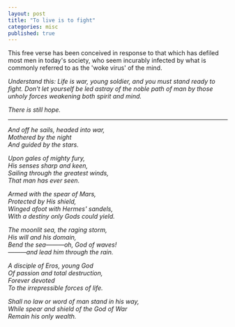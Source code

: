```yaml
---
layout: post
title: "To live is to fight"
categories: misc
published: true
---
```


This free verse has been conceived in response to that which has defiled most men in today's society, who seem incurably infected by what is commonly referred to as the 'woke virus' of the mind.<br>
<p><i>
Understand this: Life is war, young soldier, and you must stand ready to fight. Don't let yourself be led astray of the noble path of man by those unholy forces weakening both spirit and mind.<p>
There is still hope.<br>
<hr /></p><p>
And off he sails, headed into war,<br>
Mothered by the night<br>
And guided by the stars.<br>
</p><p>
Upon gales of mighty fury,<br>
His senses sharp and keen,<br>
Sailing through the greatest winds,<br>
That man has ever seen.<br>
</p><p>
Armed with the spear of Mars,<br>
Protected by His shield,<br>
Winged afoot with Hermes' sandels,<br>
With a destiny only Gods could yield.<br>
</p><p>
The moonlit sea, the raging storm,<br>
His will and his domain,<br>
Bend the sea———oh, God of waves!<br>
———and lead him through the rain.<br>
 </p><p>
A disciple of Eros, young God<br>
Of passion and total destruction,<br>
Forever devoted<br>
To the irrepressible forces of life.<br>
</p><p>
Shall no law or word of man stand in his way,<br>
While spear and shield of the God of War<br>
Remain his only wealth.<br>
</p>